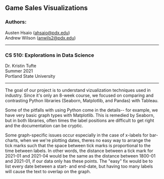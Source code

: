 ## Game Sales Visualizations

### Authors: 
Austen Hsaio (ahsaio@pdx.edu) <br> 
Andrew Wilson (anwils2@pdx.edu) <br>

---
### CS 510: Explorations in Data Science

Dr. Kristin Tufte <br>
Summer 2021 <br>
Portland State University

---
The goal of our project is to understand vizualization techniques used in industry. Since it's only an 8-week course, we focused on comparing and contrasting Python libraries (Seaborn, Matplotlib, and Pandas) with Tableau. 

Some of the pitfalls with using Python come in the details-- for example, we have very basic graph types with Matplotlib. This is remedied by Seaborn, but in both libraries, often times the label positions are difficult to get right and the documentation can be cryptic. 

Some graph-specific issues occur especially in the case of x-labels for bar-charts, when we we're plotting dates, theres no easy way to arrange the tick marks such that the space between tick marks is proportional to the time between labels. In other words, the distance between a tick mark for 2021-01 and 2021-04 would be the same as the distance between 1800-01 and 2021-01, if our data only has these points. The "easy" fix would be to list every date between a start- and end-date, but having too many labels will cause the text to overlap on the graph. 
